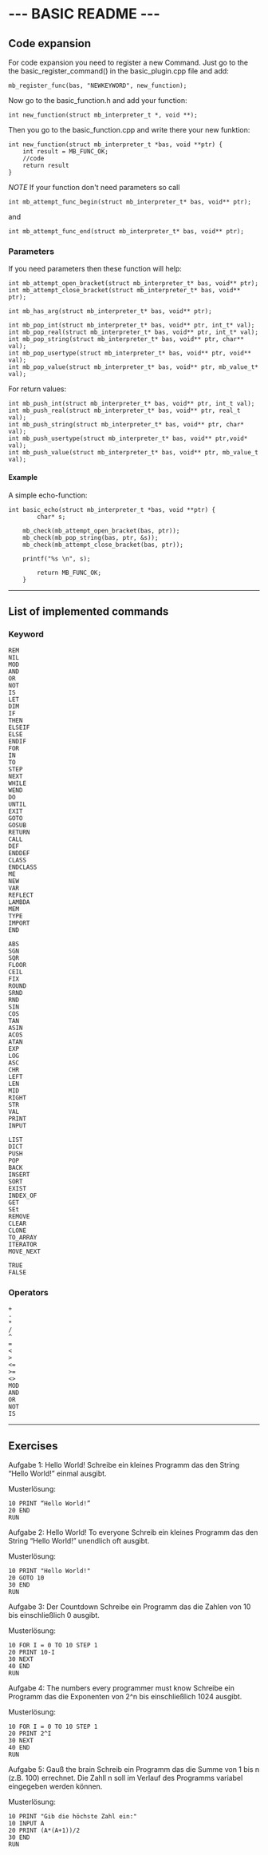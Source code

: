 # --- BASIC README ---

##  Code expansion
For code expansion you need to register a new Command.
Just go to the the basic_register_command() in the basic_plugin.cpp file and add:

	mb_register_func(bas, "NEWKEYWORD", new_function);

Now go to the basic_function.h and add your function:

	int new_function(struct mb_interpreter_t *, void **);

Then you go to the basic_function.cpp and write there your new funktion:

	int new_function(struct mb_interpreter_t *bas, void **ptr) {
		int result = MB_FUNC_OK;		
		//code
		return result
	}	

*NOTE* If your function don't need parameters so call

	int mb_attempt_func_begin(struct mb_interpreter_t* bas, void** ptr);

and

	int mb_attempt_func_end(struct mb_interpreter_t* bas, void** ptr);


### Parameters
If you need parameters then these function will help:

	int mb_attempt_open_bracket(struct mb_interpreter_t* bas, void** ptr);
	int mb_attempt_close_bracket(struct mb_interpreter_t* bas, void** ptr);

	int mb_has_arg(struct mb_interpreter_t* bas, void** ptr);

	int mb_pop_int(struct mb_interpreter_t* bas, void** ptr, int_t* val);
	int mb_pop_real(struct mb_interpreter_t* bas, void** ptr, int_t* val);
	int mb_pop_string(struct mb_interpreter_t* bas, void** ptr, char** val);
	int mb_pop_usertype(struct mb_interpreter_t* bas, void** ptr, void** val);
 	int mb_pop_value(struct mb_interpreter_t* bas, void** ptr, mb_value_t* val);

For return values:

	int mb_push_int(struct mb_interpreter_t* bas, void** ptr, int_t val);
	int mb_push_real(struct mb_interpreter_t* bas, void** ptr, real_t val);
	int mb_push_string(struct mb_interpreter_t* bas, void** ptr, char* val);
	int mb_push_usertype(struct mb_interpreter_t* bas, void** ptr,void* val);
 	int mb_push_value(struct mb_interpreter_t* bas, void** ptr, mb_value_t val);

#### Example
A simple echo-function: 

 	int basic_echo(struct mb_interpreter_t *bas, void **ptr) {
        	char* s;

		mb_check(mb_attempt_open_bracket(bas, ptr));
		mb_check(mb_pop_string(bas, ptr, &s));
		mb_check(mb_attempt_close_bracket(bas, ptr));

		printf("%s \n", s);

	        return MB_FUNC_OK;
    	}

-----------------------

## List of implemented commands

### Keyword

	REM
	NIL
	MOD
	AND
	OR
	NOT
	IS
	LET
	DIM
	IF
	THEN
	ELSEIF
	ELSE
	ENDIF
	FOR
	IN
	TO
	STEP
	NEXT
	WHILE
	WEND
	DO
	UNTIL
	EXIT
	GOTO
	GOSUB
	RETURN
	CALL
	DEF
	ENDDEF
	CLASS
	ENDCLASS
	ME
	NEW
	VAR
	REFLECT
	LAMBDA
	MEM
	TYPE
	IMPORT
	END

	ABS
	SGN
	SQR
	FLOOR
	CEIL
	FIX
	ROUND
	SRND
	RND
	SIN
	COS
	TAN
	ASIN
	ACOS
	ATAN
	EXP
	LOG
	ASC
	CHR
	LEFT
	LEN
	MID
	RIGHT
	STR
	VAL
	PRINT
	INPUT

	LIST
	DICT
	PUSH
	POP
	BACK
	INSERT
	SORT
	EXIST
	INDEX_OF
	GET
	SEt
	REMOVE
	CLEAR
	CLONE
	TO_ARRAY
	ITERATOR
	MOVE_NEXT

	TRUE
	FALSE



### Operators

	+
	-
	*
	/
	^
	=
	<
	>
	<=
	>=
	<>
	MOD
	AND
	OR
	NOT
	IS
	
-----------------------

## Exercises
Aufgabe 1: Hello World!
Schreibe ein kleines Programm das den String “Hello World!” einmal ausgibt.

Musterlösung:


	10 PRINT “Hello World!”
	20 END
	RUN



Aufgabe 2: Hello World! To everyone
Schreib ein kleines Programm das den String “Hello World!” unendlich oft ausgibt.

Musterlösung:


	10 PRINT "Hello World!"
	20 GOTO 10
	30 END
	RUN


Aufgabe 3: Der Countdown
Schreibe ein Programm das die Zahlen von 10 bis einschließlich 0 ausgibt.

Musterlösung:


	10 FOR I = 0 TO 10 STEP 1
	20 PRINT 10-I
	30 NEXT
	40 END
	RUN


Aufgabe 4: The numbers every programmer must know
Schreibe ein Programm das die Exponenten von 2^n bis einschließlich 1024 ausgibt.

Musterlösung:


	10 FOR I = 0 TO 10 STEP 1
	20 PRINT 2^I
	30 NEXT
	40 END
	RUN


Aufgabe 5: Gauß the brain
Schreib ein Programm das die Summe von 1 bis n (z.B. 100) errechnet. Die Zahll n soll im Verlauf des Programms variabel eingegeben werden können.

Musterlösung:


	10 PRINT "Gib die höchste Zahl ein:"
	10 INPUT A
	20 PRINT (A*(A+1))/2
	30 END
	RUN

